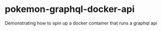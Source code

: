 # pokemon-graphql-docker-api
Demonstrating how to spin up a docker container that runs a graphql api
